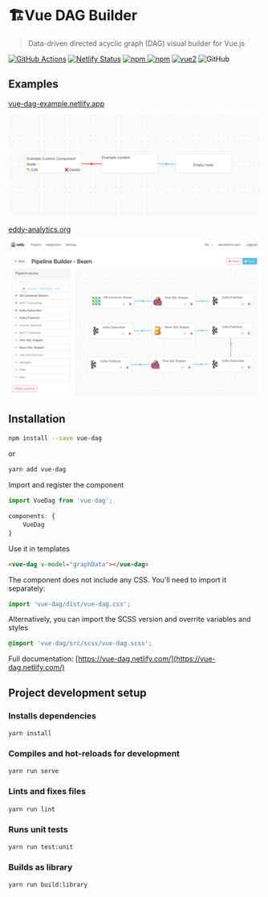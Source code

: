 # 🏗Vue DAG Builder

> Data-driven directed acyclic graph (DAG) visual builder for Vue.js

 [![GitHub Actions](https://github.com/aleximb/vue-dag/workflows/run-tests/badge.svg)](https://github.com/aleximb/vue-dag/actions) [![Netlify Status](https://api.netlify.com/api/v1/badges/377debe3-712c-40c8-a4a8-2909fff31db4/deploy-status)](https://app.netlify.com/sites/vue-dag/deploys)
[![npm](https://img.shields.io/npm/v/vue-dag.svg) ![npm](https://img.shields.io/npm/dm/vue-dag.svg)](https://www.npmjs.com/package/vue-dag)
[![vue2](https://img.shields.io/badge/vue-2+-brightgreen.svg)](https://vuejs.org/)
![GitHub](https://img.shields.io/github/license/aleximb/vue-dag.svg)

## Examples

[vue-dag-example.netlify.app](https://vue-dag-example.netlify.app/)

![Screenshot](docs/.vuepress/public/screenshot.png)


[eddy-analytics.org](eddy-analytics.org)

![Screenshot Eddy](docs/.vuepress/public/screenshot-eddy.png)

## Installation

```bash
npm install --save vue-dag
```
or 
```bash
yarn add vue-dag
```

Import and register the component
```js
import VueDag from 'vue-dag';
```

```js
components: {
    VueDag
}
```

Use it in templates
```html
<vue-dag v-model="graphData"></vue-dag>
```

The component does not include any CSS. You'll need to import it separately:
```js
import 'vue-dag/dist/vue-dag.css';
```

Alternatively, you can import the SCSS version and overrite variables and styles
 ```scss
@import 'vue-dag/src/scss/vue-dag.scss';
```

Full documentation: [https://vue-dag.netlify.com/](https://vue-dag.netlify.com/)



## Project development setup


### Installs dependencies
```
yarn install
```

### Compiles and hot-reloads for development
```
yarn run serve
```

### Lints and fixes files
```
yarn run lint
```

### Runs unit tests
```
yarn run test:unit
```

### Builds as library
```
yarn run build:library
```
